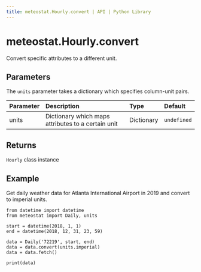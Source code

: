 ```yaml
---
title: meteostat.Hourly.convert | API | Python Library
---
```


# meteostat.Hourly.convert

Convert specific attributes to a different unit.

## Parameters

The `units` parameter takes a dictionary which specifies column-unit pairs.

| **Parameter** | **Description**                                    | **Type**   | **Default** |
|:--------------|:---------------------------------------------------|:-----------|:------------|
| units         | Dictionary which maps attributes to a certain unit | Dictionary | `undefined` |

## Returns

`Hourly` class instance

## Example

Get daily weather data for Atlanta International Airport in 2019 and convert to imperial units.

```python{8}
from datetime import datetime
from meteostat import Daily, units

start = datetime(2018, 1, 1)
end = datetime(2018, 12, 31, 23, 59)

data = Daily('72219', start, end)
data = data.convert(units.imperial)
data = data.fetch()

print(data)
```
